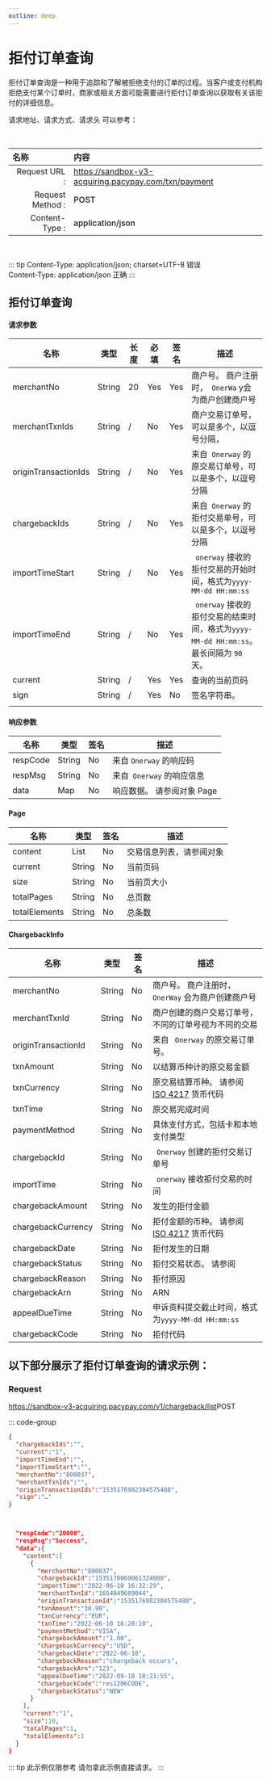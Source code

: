 ```yaml
---
outline: deep
---
```

<script setup>

  import {reactive, ref, watch, onMounted, unref } from 'vue'; 
import {requestGen, secret} from "./util/utils";
import CMExample from './components/CMExample.vue';
import CMNote from './components/CMNote.vue';
import CustomPopover from './components/element-ui/CustomPopover.vue'; 
import CustomTable from "./components/element-ui/CustomTable.vue";
import {TopRight, View} from "@element-plus/icons-vue";
import { ClickOutside as vClickOutside } from 'element-plus';


</script>

# 拒付订单查询

拒付订单查询是一种用于追踪和了解被拒绝支付的订单的过程。当客户或支付机构拒绝支付某个订单时，商家或相关方面可能需要进行拒付订单查询以获取有关该拒付的详细信息。

  <el-alert
    title="调用此接口之前，需先联系我们开通查询拒付权限。"
    type="warning"
    show-icon>
  </el-alert>


请求地址、请求方式、请求头 可以参考：


<br>

|   <div style="text-align: left;">名称</div>| 内容                                                          |
|----------------:|:---------------------------------------------------------------|
| Request URL :    | https://sandbox-v3-acquiring.pacypay.com/txn/payment  |
| Request Method : | <div style="color:var(--vp-c-brand-1);font-weight:500;"> POST  </div>                                                        |
| Content-Type :  | <div style="color:var(--vp-c-brand-1);font-weight:500;">application/json      </div>                                        |

<br>

<div class="alertbox3">

::: tip  Content-Type: application/json; charset=UTF-8 错误   <br>Content-Type: application/json 正确 
:::

</div>


## 拒付订单查询

#### 请求参数

<div class="custom-table bordered-table">

| 名称                   | 类型     | 长度 | 必填  | 签名  | 描述                                                      |
|----------------------|--------|----|-----|-----|---------------------------------------------------------|
| merchantNo           | String | 20 | Yes | Yes | 商户号。 商户注册时，` OnerWa` y会为商户创建商户号                             |
| merchantTxnIds       | String | /  | No  | Yes | 商户交易订单号，可以是多个，以逗号分隔，<br> <CMExample data="554815,684541"></CMExample>                  |
| originTransactionIds | String | /  | No  | Yes | 来自` Onerway` 的原交易订单号，可以是多个，以逗号分隔      <br> <CMExample data="1787743316,17877433"></CMExample>                        |
| chargebackIds        | String | /  | No  | Yes | 来自` Onerway` 的拒付交易单号，可以是多个，以逗号分隔                           |
| importTimeStart      | String | /  | No  | Yes | ` onerway` 接收的拒付交易的开始时间，格式为`yyyy-MM-dd HH:mm:ss`              |
| importTimeEnd        | String | /  | No  | Yes | ` onerway` 接收的拒付交易的结束时间，格式为`yyyy-MM-dd HH:mm:ss`。 最长间隔为 `90` 天。 |
| current              | String | /  | Yes | Yes | 查询的当前页码                                                 |
| sign                 | String | /  | Yes | No  | 签名字符串。                                                  |
                            |

</div>


#### 响应参数

<div class="custom-table bordered-table">

| 名称       | 类型     | 签名 | 描述               |
|----------|--------|----|------------------|
| respCode | String | No | 来自 ` Onerway ` 的响应码  |
| respMsg  | String | No | 来自` Onerway`  的响应信息 |
| data     | Map    | No | 响应数据。 请参阅对象 Page   <CustomPopover title="Page" width="auto" reference="Page" link="/apis/api-refusalQuery.html#page" ></CustomPopover>  |

</div>



#### Page

<div class="custom-table bordered-table">

| 名称            | 类型     | 签名 | 描述                   |
|---------------|--------|----|----------------------|
| content       | List   | No | 交易信息列表，请参阅对象  <CustomPopover title="ChargebackInfo" width="auto" reference="ChargebackInfo" link="/apis/api-refusalQuery.html#chargebackinfo" ></CustomPopover> |
| current       | String | No | 当前页码                 |
| size          | String | No | 当前页大小                |
| totalPages    | String | No | 总页数                  |
| totalElements | String | No | 总条数                  |

</div>



#### ChargebackInfo



<div class="custom-table bordered-table">

| 名称                  | 类型     | 签名 | 描述                                |
|---------------------|--------|----|-----------------------------------|
| merchantNo          | String | No | 商户号。 商户注册时，` OnerWay` 会为商户创建商户号       |
| merchantTxnId       | String | No | 商户创建的商户交易订单号，不同的订单号视为不同的交易        |
| originTransactionId | String | No | 来自 ` Onerway`  的原交易订单号。               |
| txnAmount           | String | No | 以结算币种计的原交易金额                      |
| txnCurrency         | String | No | 原交易结算币种。 请参阅 [ISO 4217](https://en.wikipedia.org/wiki/ISO_4217#List_of_ISO_4217_currency_codes) 货币代码        |
| txnTime             | String | No | 原交易完成时间                           |
| paymentMethod       | String | No | 具体支付方式，包括卡和本地支付类型                 |
| chargebackId        | String | No | ` Onerway` 创建的拒付交易订单号                 |
| importTime          | String | No | ` onerway`  接收拒付交易的时间                 |
| chargebackAmount    | String | No | 发生的拒付金额                           |
| chargebackCurrency  | String | No | 拒付金额的币种。 请参阅 [ISO 4217](https://en.wikipedia.org/wiki/ISO_4217#List_of_ISO_4217_currency_codes) 货币代码        |
| chargebackDate      | String | No | 拒付发生的日期                           |
| chargebackStatus    | String | No | 拒付交易状态。 请参阅  <CustomPopover title="ChargebackStatusEnum" width="auto" reference="ChargebackStatusEnum" link="/apis/enums.html#chargebackstatusenum" ></CustomPopover> |
| chargebackReason    | String | No | 拒付原因                              |
| chargebackArn       | String | No | ARN                               |
| appealDueTime       | String | No | 申诉资料提交截止时间，格式为`yyyy-MM-dd HH:mm:ss` |
| chargebackCode      | String | No | 拒付代码                              |

</div>


## 以下部分展示了拒付订单查询的请求示例：

### Request

https://sandbox-v3-acquiring.pacypay.com/v1/chargeback/list<Badge type="tip">POST</Badge>


::: code-group

```json [请求参数]
{
  "chargebackIds":"",
  "current":"1",
  "importTimeEnd":"",
  "importTimeStart":"",
  "merchantNo":"800037",
  "merchantTxnIds":"",
  "originTransactionIds":"1535176982304575488",
  "sign":"…"
}

```


```json [响应参数]


  "respCode":"20000",
  "respMsg":"Success",
  "data":{
    "content":[
      {
        "merchantNo":"800037",
        "chargebackId":"1535178069061324800",
        "importTime":"2022-06-10 16:32:29",
        "merchantTxnId":"1654849689044",
        "originTransactionId":"1535176982304575488",
        "txnAmount":"30.90",
        "txnCurrency":"EUR",
        "txnTime":"2022-06-10 16:28:10",
        "paymentMethod":"VISA",
        "chargebackAmount":"1.00",
        "chargebackCurrency":"USD",
        "chargebackDate":"2022-06-10",
        "chargebackReason":"chargeback occurs",
        "chargebackArn":"123",
        "appealDueTime":"2022-09-10 10:21:55",
        "chargebackCode":"res1206CODE",
        "chargebackStatus":"NEW"
      }
    ],
    "current":"1",
    "size":10,
    "totalPages":1,
    "totalElements":1
  }
}

```

<div class="alertbox4">

::: tip 此示例仅限参考 请勿拿此示例直接请求。
:::

</div>

